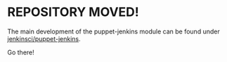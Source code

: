 # REPOSITORY MOVED!


The main development of the puppet-jenkins module can be found under
[jenkinsci/puppet-jenkins](https://github.com/jenkinsci/puppet-jenkins).


Go there!
